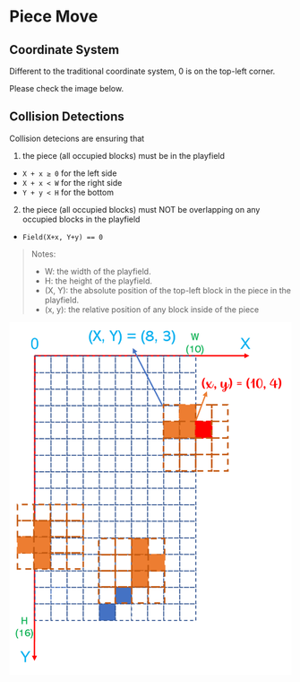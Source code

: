 # Piece Move

## Coordinate System
Different to the traditional coordinate system, 0 is on the top-left corner.

Please check the image below.

## Collision Detections

Collision detecions are ensuring that 
1. the piece (all occupied blocks) must be in the playfield
  * `X + x ≥ 0` for the left side
  * `X + x < W` for the right side
  * `Y + y < H` for the bottom
2. the piece (all occupied blocks) must NOT be overlapping on any occupied blocks in the playfield
  * `Field(X+x, Y+y) == 0`


> Notes:
> - W: the width of the playfield.
> - H: the height of the playfield.
> - (X, Y): the absolute position of the top-left block in the piece in the playfield. 
> - (x, y): the relative position of any block inside of the piece


![coordinate-system](./coordinate-system.png)